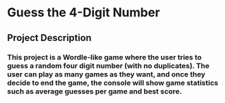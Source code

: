 # **Guess the 4-Digit Number**
## **Project Description**
### This project is a Wordle-like game where the user tries to guess a random four digit number (with no duplicates). The user can play as many games as they want, and once they decide to end the game, the console will show game statistics such as average guesses per game and best score.
